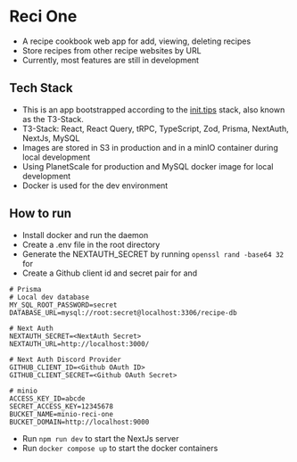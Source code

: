 # Reci One
- A recipe cookbook web app for add, viewing, deleting recipes
- Store recipes from other recipe websites by URL
- Currently, most features are still in development

## Tech Stack
- This is an app bootstrapped according to the [init.tips](https://init.tips) stack, also known as the T3-Stack.
- T3-Stack: React, React Query, tRPC, TypeScript, Zod, Prisma, NextAuth, NextJs, MySQL
- Images are stored in S3 in production and in a minIO container during local development
- Using PlanetScale for production and MySQL docker image for local development
- Docker is used for the dev environment

## How to run
- Install docker and run the daemon
- Create a .env file in the root directory
- Generate the NEXTAUTH_SECRET by running ```openssl rand -base64 32``` for <NextAuth Secret>
- Create a Github client id and secret pair for <Github OAuth ID> and <Github OAuth Secret>

```
# Prisma
# Local dev database
MY_SQL_ROOT_PASSWORD=secret
DATABASE_URL=mysql://root:secret@localhost:3306/recipe-db

# Next Auth
NEXTAUTH_SECRET=<NextAuth Secret>
NEXTAUTH_URL=http://localhost:3000/

# Next Auth Discord Provider
GITHUB_CLIENT_ID=<Github OAuth ID>
GITHUB_CLIENT_SECRET=<Github OAuth Secret>

# minio
ACCESS_KEY_ID=abcde
SECRET_ACCESS_KEY=12345678
BUCKET_NAME=minio-reci-one
BUCKET_DOMAIN=http://localhost:9000

```

- Run ```npm run dev``` to start the NextJs server
- Run ```docker compose up``` to start the docker containers

